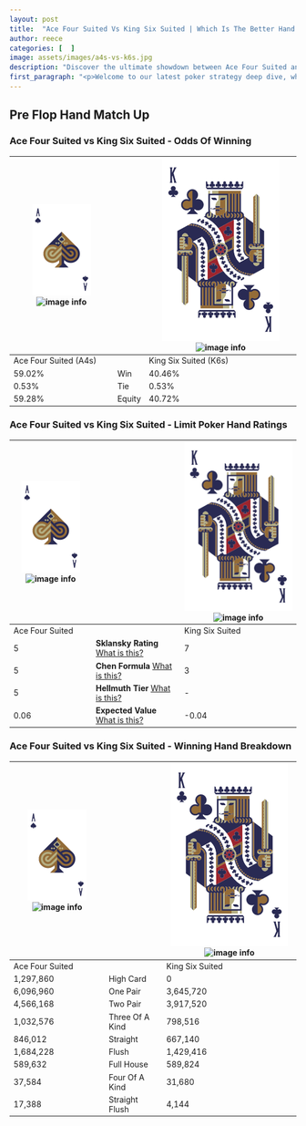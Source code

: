 ```yaml
---
layout: post
title:  "Ace Four Suited Vs King Six Suited | Which Is The Better Hand In Poker? A Complete Guide"
author: reece
categories: [  ]
image: assets/images/a4s-vs-k6s.jpg
description: "Discover the ultimate showdown between Ace Four Suited and King Six Suited in poker! Uncover the odds, strategies, and scenarios where one hand triumphs over the other. Get ready to up your poker game with this thrilling analysis."
first_paragraph: "<p>Welcome to our latest poker strategy deep dive, where we're pitting two distinct hands against each other in a high-stakes showdown: Ace Four Suited vs King Six Suited.</p><p>In the dynamic world of poker, every decision counts, and knowing which hand holds the upper hand is key to your success at the table.</p><p>In this article, we'll dissect these two hands, explore the scenarios where one dominates the other, and equip you with the knowledge to make strategic choices that can tip the odds in your favor.</p><p>Get ready to unravel the intriguing dynamics of these poker hands and elevate your game to new heights.</p>"
---
```




[comment]: # (sp0)

## Pre Flop Hand Match Up

<div class="table hand-ratings" markdown="1"> 



### Ace Four Suited vs King Six Suited - Odds Of Winning


    
| ![image info](assets/images/hand1/A.png) ![image info](assets/images/hand1/4s.png) |  | ![image info](assets/images/hand2/K.png) ![image info](assets/images/hand2/6s.png) |
| -------- | -------- | -------- |
| Ace Four Suited (A4s) |  | King Six Suited (K6s) |
| 59.02% | Win | 40.46% |
| 0.53% | Tie | 0.53% |
| 59.28% | Equity | 40.72% |




[comment]: # (sp1)



### Ace Four Suited vs King Six Suited - Limit Poker Hand Ratings


    
| ![image info](assets/images/hand1/A.png) ![image info](assets/images/hand1/4s.png) |  | ![image info](assets/images/hand2/K.png) ![image info](assets/images/hand2/6s.png) |
| -------- | -------- | -------- |
| Ace Four Suited |  | King Six Suited |
| 5 | **Sklansky Rating** [What is this?](/sklansky-rating-explained) | 7 |
| 5 | **Chen Formula** [What is this?](/chen-formula-explained) | 3 |
| 5 | **Hellmuth Tier** [What is this?](/Hellmuth-tier-explained) | - |
| 0.06 | **Expected Value** [What is this?](/expected-value-explained) | -0.04 |




[comment]: # (sp2)



### Ace Four Suited vs King Six Suited - Winning Hand Breakdown


    
| ![image info](assets/images/hand1/A.png) ![image info](assets/images/hand1/4s.png) |  | ![image info](assets/images/hand2/K.png) ![image info](assets/images/hand2/6s.png) |
| -------- | -------- | -------- |
| Ace Four Suited |  | King Six Suited |
| 1,297,860 | High Card | 0 |
| 6,096,960 | One Pair | 3,645,720 |
| 4,566,168 | Two Pair | 3,917,520 |
| 1,032,576 | Three Of A Kind | 798,516 |
| 846,012 | Straight | 667,140 |
| 1,684,228 | Flush | 1,429,416 |
| 589,632 | Full House | 589,824 |
| 37,584 | Four Of A Kind | 31,680 |
| 17,388 | Straight Flush | 4,144 |




[comment]: # (sp3)



</div>

[comment]: # (sp4)



[comment]: # (sp5)

